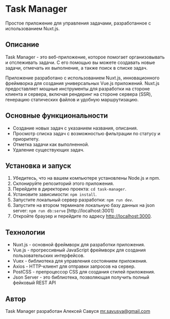 
# Task Manager

Простое приложение для управления задачами, разработанное с использованием Nuxt.js.

## Описание

Task Manager - это веб-приложение, которое помогает организовывать и отслеживать задачи. С его помощью вы можете создавать новые задачи, отмечать их выполнение,  а также поиск в списке задач.

Приложение разработано с использованием Nuxt.js, инновационного фреймворка для создания универсальных Vue.js приложений. Nuxt.js предоставляет мощные инструменты для разработки на стороне клиента и сервера, включая рендеринг на стороне сервера (SSR), генерацию статических файлов и удобную маршрутизацию.

## Основные функциональности

-   Создание новых задач с указанием названия, описания.
-   Просмотр списка задач с возможностью фильтрации по статусу и приоритету.
-   Отметка задачи как выполненной.
-    Удаление существующих задач.

## Установка и запуск

1.  Убедитесь, что на вашем компьютере установлены Node.js и npm.
2.  Склонируйте репозиторий этого приложения.
3.  Перейдите в директорию проекта: `cd task-manager`.
4.  Установите зависимости: `npm install`.
5.  Запустите локальный сервер разработки: `npm run dev`.
6. Запустите на втором терминале локальную базу данных на json server: `npm run db:serve` [http://localhost:3001]
7.  Откройте браузер и перейдите по адресу [http://localhost:3000](http://localhost:3000/).

## Технологии

-   Nuxt.js - основной фреймворк для разработки приложения.
-   Vue.js - прогрессивный JavaScript фреймворк для создания пользовательских интерфейсов.
-   Vuex - библиотека для управления состоянием приложения.
-   Axios - HTTP-клиент для отправки запросов на сервер.
-   PostCSS - препроцессор CSS для создания стилей приложения.
- Json Server - это библиотека, позволяющая получить полный фейковый REST API

## Автор

Task Manager разработан Алексей Савуся mr.savusya@gmail.com